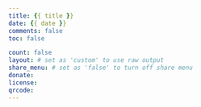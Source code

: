 ```yaml
---
title: {{ title }}
date: {{ date }}
comments: false
toc: false

count: false
layout: # set as 'custom' to use raw output
share_menu: # set as 'false' to turn off share menu
donate:
license:
qrcode:
---
```


